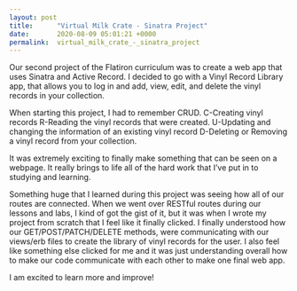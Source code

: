 ```yaml
---
layout: post
title:      "Virtual Milk Crate - Sinatra Project"
date:       2020-08-09 05:01:21 +0000
permalink:  virtual_milk_crate_-_sinatra_project
---
```



Our second project of the Flatiron curriculum was to create a web app that uses Sinatra and Active Record. I decided to go with a Vinyl Record Library app, that allows you to log in and add, view, edit, and delete the vinyl records in your collection. 

When starting this project, I had to remember CRUD.
C-Creating vinyl records
R-Reading the vinyl records that were created.
U-Updating and changing the information of an existing vinyl record
D-Deleting or Removing a vinyl record from your collection.

It was extremely exciting to finally make something that can be seen on a webpage. It really brings to life all of the hard work that I’ve put in to studying and learning. 

Something huge that I learned during this project was seeing how all of our routes are connected. When we went over RESTful routes during our lessons and labs, I kind of got the gist of it, but it was when I wrote my project from scratch that I feel like it finally clicked. I finally understood how our GET/POST/PATCH/DELETE methods, were communicating with our views/erb files to create the library of vinyl records for the user. I also feel like something else clicked for me and it was just understanding overall how to make our code communicate with each other to make one final web app. 

I am excited to learn more and improve!
